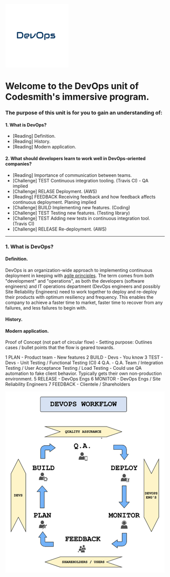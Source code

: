 ![DevOps logo](DevOps.png)

# Welcome to the DevOps unit of Codesmith's immersive program.

### The purpose of this unit is for you to gain an understanding of:

#### 1. What is DevOps?
  - [Reading] Definition.
  - [Reading] History.
  - [Reading] Modern application.
#### 2. What should developers learn to work well in DevOps-oriented companies?
  - [Reading] Importance of communication between teams.
  - [Challenge] TEST Continuous integration tooling. (Travis CI) - QA implied
  - [Challenge] RELASE Deployment. (AWS)
  - [Reading] FEEDBACK Receiving feedback and how feedback affects continuous deployment. Planing implied
  - [Challenge] BUILD Implementing new features. (Coding)
  - [Challenge] TEST Testing new features. (Testing library)
  - [Challenge] TEST Adding new tests in continuous integration tool. (Travis CI)
  - [Challenge] RELEASE Re-deployment. (AWS)

***

### 1. What is DevOps?
#### Definition.
  DevOps is an organization-wide approach to implementing continuous deployment in keeping with [agile principles](http://agilemanifesto.org/). The term comes from both "development" and "operations", as both the developers (software engineers) and IT operations department (DevOps engineers and possibly Site Reliability Engineers) need to work together to deploy and re-deploy their products with optimum resiliency and frequency. This enables the company to achieve a faster time to market, faster time to recover from any failures, and less failures to begin with.

#### History.


#### Modern application.

Proof of Concept (not part of circular flow) - Setting purpose: Outlines cases / bullet points that the flow is geared towards.

1 PLAN - Product team - New features
2 BUILD - Devs - You know
3 TEST - Devs - Unit Testing / Functional Testing (CI)
4 Q.A. - Q.A. Team / Integration Testing / User Acceptance Testing / Load Testing - Could use QA automation to fake client behavior. Typically gets their own non-production environment.
5 RELEASE - DevOps Engs
6 MONITOR - DevOps Engs / Site Reliability Engineers
7 FEEDBACK - Clientele / Shareholders


![DevOps Workflow](devops_workflow.png)


